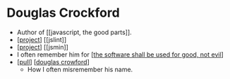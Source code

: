 # Douglas Crockford

- Author of [[javascript, the good parts]].
- [[project]] [[jslint]]
- [[project]] [[jsmin]]
- I often remember him for [[the software shall be used for good, not evil]]
- [[pull]] [[douglas crowford]]
  - How I often misremember his name.




[//begin]: # "Autogenerated link references for markdown compatibility"
[project]: project "Project"
[the software shall be used for good, not evil]: the-software-shall-be-used-for-good-not-evil "The Software Shall Be Used for Good, Not Evil"
[pull]: pull "Pull"
[douglas crowford]: douglas-crowford "Douglas Crowford"
[//end]: # "Autogenerated link references"